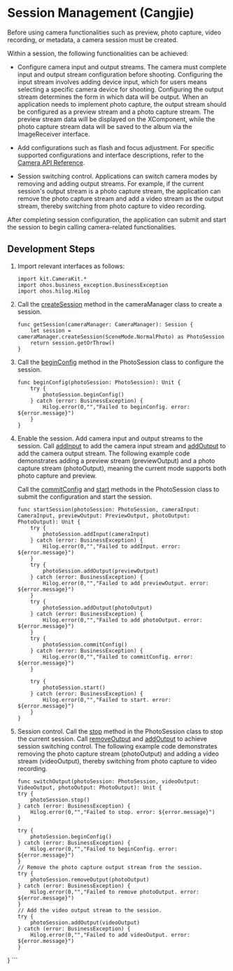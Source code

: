 # Session Management (Cangjie)

Before using camera functionalities such as preview, photo capture, video recording, or metadata, a camera session must be created.

Within a session, the following functionalities can be achieved:

- Configure camera input and output streams. The camera must complete input and output stream configuration before shooting.
  Configuring the input stream involves adding device input, which for users means selecting a specific camera device for shooting. Configuring the output stream determines the form in which data will be output. When an application needs to implement photo capture, the output stream should be configured as a preview stream and a photo capture stream. The preview stream data will be displayed on the XComponent, while the photo capture stream data will be saved to the album via the ImageReceiver interface.

- Add configurations such as flash and focus adjustment. For specific supported configurations and interface descriptions, refer to the [Camera API Reference](../../../../API_Reference/source_en/CameraKit/cj-apis-multimedia-camera.md).

- Session switching control. Applications can switch camera modes by removing and adding output streams. For example, if the current session's output stream is a photo capture stream, the application can remove the photo capture stream and add a video stream as the output stream, thereby switching from photo capture to video recording.

After completing session configuration, the application can submit and start the session to begin calling camera-related functionalities.

## Development Steps

1. Import relevant interfaces as follows:

    <!-- compile -->

    ```cangjie
    import kit.CameraKit.*
    import ohos.business_exception.BusinessException
    import ohos.hilog.Hilog

    ```

2. Call the [createSession](../../../../API_Reference/source_en/CameraKit/cj-apis-multimedia-camera.md#func-createsessionscenemode) method in the cameraManager class to create a session.

    <!-- compile -->

    ```cangjie
    func getSession(cameraManager: CameraManager): Session {
        let session = cameraManager.createSession(SceneMode.NormalPhoto) as PhotoSession
        return session.getOrThrow()
    }
    ```

3. Call the [beginConfig](../../../../API_Reference/source_en/CameraKit/cj-apis-multimedia-camera.md#func-beginconfig) method in the PhotoSession class to configure the session.

    <!-- compile -->

    ```cangjie
    func beginConfig(photoSession: PhotoSession): Unit {
        try {
            photoSession.beginConfig()
        } catch (error: BusinessException) {
            Hilog.error(0,"","Failed to beginConfig. error: ${error.message}")
        }
    }

    ```

4. Enable the session. Add camera input and output streams to the session. Call [addInput](../../../../API_Reference/source_en/CameraKit/cj-apis-multimedia-camera.md#func-addinputcamerainput) to add the camera input stream and [addOutput](../../../../API_Reference/source_en/CameraKit/cj-apis-multimedia-camera.md#func-addoutputcameraoutput) to add the camera output stream. The following example code demonstrates adding a preview stream (previewOutput) and a photo capture stream (photoOutput), meaning the current mode supports both photo capture and preview.

    Call the [commitConfig](../../../../API_Reference/source_en/CameraKit/cj-apis-multimedia-camera.md#func-commitconfig) and [start](../../../../API_Reference/source_en/CameraKit/cj-apis-multimedia-camera.md#func-start) methods in the PhotoSession class to submit the configuration and start the session.

    <!-- compile -->

    ```cangjie
    func startSession(photoSession: PhotoSession, cameraInput: CameraInput, previewOutput: PreviewOutput, photoOutput: PhotoOutput): Unit {
        try {
            photoSession.addInput(cameraInput)
        } catch (error: BusinessException) {
            Hilog.error(0,"","Failed to addInput. error: ${error.message}")
        }
        try {
            photoSession.addOutput(previewOutput)
        } catch (error: BusinessException) {
            Hilog.error(0,"","Failed to add previewOutput. error: ${error.message}")
        }
        try {
            photoSession.addOutput(photoOutput)
        } catch (error: BusinessException) {
            Hilog.error(0,"","Failed to add photoOutput. error: ${error.message}")
        }
        try {
            photoSession.commitConfig()
        } catch (error: BusinessException) {
            Hilog.error(0,"","Failed to commitConfig. error: ${error.message}")
        }

        try {
            photoSession.start()
        } catch (error: BusinessException) {
            Hilog.error(0,"","Failed to start. error: ${error.message}")
        }
    }
    ```

5. Session control. Call the [stop](../../../../API_Reference/source_en/CameraKit/cj-apis-multimedia-camera.md#func-stop) method in the PhotoSession class to stop the current session. Call [removeOutput](../../../../API_Reference/source_en/CameraKit/cj-apis-multimedia-camera.md#func-removeoutputcameraoutput) and [addOutput](../../../../API_Reference/source_en/CameraKit/cj-apis-multimedia-camera.md#func-addoutputcameraoutput) to achieve session switching control. The following example code demonstrates removing the photo capture stream (photoOutput) and adding a video stream (videoOutput), thereby switching from photo capture to video recording.

    <!-- compile -->

    ```cangjie
    func switchOutput(photoSession: PhotoSession, videoOutput: VideoOutput, photoOutput: PhotoOutput): Unit {
    try {
        photoSession.stop()
    } catch (error: BusinessException) {
        Hilog.error(0,"","Failed to stop. error: ${error.message}")
    }

    try {
        photoSession.beginConfig()
    } catch (error: BusinessException) {
        Hilog.error(0,"","Failed to beginConfig. error: ${error.message}")
    }
    // Remove the photo capture output stream from the session.
    try {
        photoSession.removeOutput(photoOutput)
    } catch (error: BusinessException) {
        Hilog.error(0,"","Failed to remove photoOutput. error: ${error.message}")
    }
    // Add the video output stream to the session.
    try {
        photoSession.addOutput(videoOutput)
    } catch (error: BusinessException) {
        Hilog.error(0,"","Failed to add videoOutput. error: ${error.message}")
    }

}
    ```